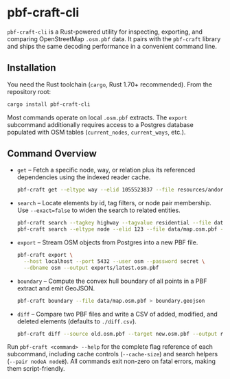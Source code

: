 # pbf-craft-cli

`pbf-craft-cli` is a Rust-powered utility for inspecting, exporting, and comparing OpenStreetMap `.osm.pbf` data. It pairs with the `pbf-craft` library and ships the same decoding performance in a convenient command line.

## Installation

You need the Rust toolchain (`cargo`, Rust 1.70+ recommended). From the repository root:

```bash
cargo install pbf-craft-cli
```

Most commands operate on local `.osm.pbf` extracts. The `export` subcommand additionally requires access to a Postgres database populated with OSM tables (`current_nodes`, `current_ways`, etc.).

## Command Overview

- `get` – Fetch a specific node, way, or relation plus its referenced dependencies using the indexed reader cache.
  ```bash
  pbf-craft get --eltype way --elid 1055523837 --file resources/andorra-latest.osm.pbf
  ```
- `search` – Locate elements by id, tag filters, or node pair membership. Use `--exact=false` to widen the search to related entities.
  ```bash
  pbf-craft search --tagkey highway --tagvalue residential --file data/map.osm.pbf
  pbf-craft search --eltype node --elid 123 --file data/map.osm.pbf --exact=false
  ```
- `export` – Stream OSM objects from Postgres into a new PBF file.
  ```bash
  pbf-craft export \
    --host localhost --port 5432 --user osm --password secret \
    --dbname osm --output exports/latest.osm.pbf
  ```
- `boundary` – Compute the convex hull boundary of all points in a PBF extract and emit GeoJSON.
  ```bash
  pbf-craft boundary --file data/map.osm.pbf > boundary.geojson
  ```
- `diff` – Compare two PBF files and write a CSV of added, modified, and deleted elements (defaults to `./diff.csv`).
  ```bash
  pbf-craft diff --source old.osm.pbf --target new.osm.pbf --output reports/diff.csv
  ```

Run `pbf-craft <command> --help` for the complete flag reference of each subcommand, including cache controls (`--cache-size`) and search helpers (`--pair nodeA nodeB`). All commands exit non-zero on fatal errors, making them script-friendly.
